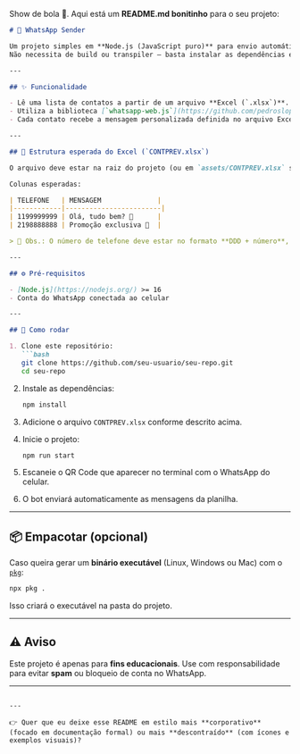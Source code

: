 Show de bola 🚀. Aqui está um **README.md bonitinho** para o seu projeto:

````markdown
# 📲 WhatsApp Sender

Um projeto simples em **Node.js (JavaScript puro)** para envio automático de mensagens no **WhatsApp**.  
Não necessita de build ou transpiler — basta instalar as dependências e rodar.

---

## ✨ Funcionalidade

- Lê uma lista de contatos a partir de um arquivo **Excel (`.xlsx`)**.  
- Utiliza a biblioteca [`whatsapp-web.js`](https://github.com/pedroslopez/whatsapp-web.js) para automatizar o envio.  
- Cada contato recebe a mensagem personalizada definida no arquivo Excel.  

---

## 📂 Estrutura esperada do Excel (`CONTPREV.xlsx`)

O arquivo deve estar na raiz do projeto (ou em `assets/CONTPREV.xlsx` se for empacotado com `pkg`).  

Colunas esperadas:

| TELEFONE   | MENSAGEM              |
|------------|------------------------|
| 1199999999 | Olá, tudo bem? 👋      |
| 2198888888 | Promoção exclusiva 🎉  |

> 📌 Obs.: O número de telefone deve estar no formato **DDD + número**, sem espaços ou caracteres especiais.  

---

## ⚙️ Pré-requisitos

- [Node.js](https://nodejs.org/) >= 16  
- Conta do WhatsApp conectada ao celular  

---

## 🚀 Como rodar

1. Clone este repositório:
   ```bash
   git clone https://github.com/seu-usuario/seu-repo.git
   cd seu-repo
````

2. Instale as dependências:

   ```bash
   npm install
   ```

3. Adicione o arquivo `CONTPREV.xlsx` conforme descrito acima.

4. Inicie o projeto:

   ```bash
   npm run start
   ```

5. Escaneie o QR Code que aparecer no terminal com o WhatsApp do celular.

6. O bot enviará automaticamente as mensagens da planilha.

---

## 📦 Empacotar (opcional)

Caso queira gerar um **binário executável** (Linux, Windows ou Mac) com o [`pkg`](https://github.com/vercel/pkg):

```bash
npx pkg .
```

Isso criará o executável na pasta do projeto.

---

## ⚠️ Aviso

Este projeto é apenas para **fins educacionais**.
Use com responsabilidade para evitar **spam** ou bloqueio de conta no WhatsApp.

---

```

---

👉 Quer que eu deixe esse README em estilo mais **corporativo** (focado em documentação formal) ou mais **descontraído** (com ícones e exemplos visuais)?
```
